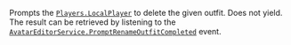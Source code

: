 Prompts the [`Players.LocalPlayer`](https://create.roblox.com/docs/reference/engine/classes/Players#LocalPlayer) to delete the given outfit. Does
not yield. The result can be retrieved by listening to the
[`AvatarEditorService.PromptRenameOutfitCompleted`](https://create.roblox.com/docs/reference/engine/classes/AvatarEditorService#PromptRenameOutfitCompleted) event.